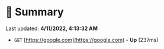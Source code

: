 # 📖 Summary
Last updated: **4/11/2022, 4:13:32 AM**

- `GET` [https://google.com](https://google.com) - **Up** (237ms)
